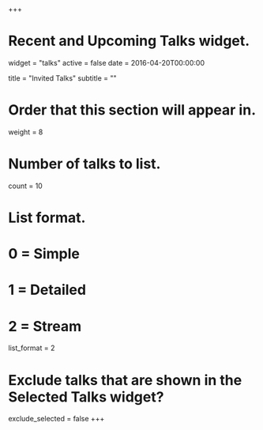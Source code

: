 +++
# Recent and Upcoming Talks widget.
widget = "talks"
active = false
date = 2016-04-20T00:00:00

title = "Invited Talks"
subtitle = ""

# Order that this section will appear in.
weight = 8

# Number of talks to list.
count = 10

# List format.
#   0 = Simple
#   1 = Detailed
#   2 = Stream
list_format = 2

# Exclude talks that are shown in the Selected Talks widget?
exclude_selected = false
+++

